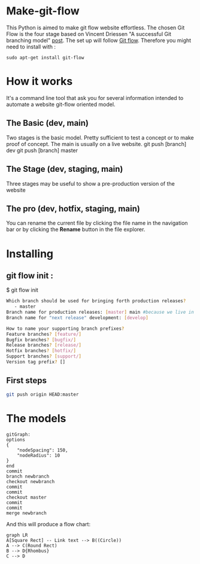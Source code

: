 # Make-git-flow

This Python is aimed to make git flow website effortless. The chosen Git Flow is the four stage based on Vincent Driessen "A successful Git branching model"   [post](https://nvie.com/posts/a-successful-git-branching-model/).
The set up will follow [Git flow](https://danielkummer.github.io/git-flow-cheatsheet/index.fr_FR.html). Therefore you might need to install with : 
```
sudo apt-get install git-flow 
```

# How it works

It's a command line tool that ask you for several information intended to automate a website git-flow oriented model.


## The Basic (dev, main)

Two stages is the basic model. Pretty sufficient to test a concept or to make proof of concept. The main is usually on a live website. 
git push [branch] dev
git push [branch] master

## The Stage (dev, staging, main)

Three stages may be useful to show a pre-production version of the website

## The pro (dev, hotfix, staging, main)

You can rename the current file by clicking the file name in the navigation bar or by clicking the **Rename** button in the file explorer.


# Installing
## git flow init :
$ git flow init
```BASH
Which branch should be used for bringing forth production releases?
   - master
Branch name for production releases: [master] main #because we live in the 21st century
Branch name for "next release" development: [develop] 

How to name your supporting branch prefixes?
Feature branches? [feature/] 
Bugfix branches? [bugfix/]
Release branches? [release/] 
Hotfix branches? [hotfix/]
Support branches? [support/] 
Version tag prefix? [] 
```

## First steps
```BASH
git push origin HEAD:master
```

# The models
```mermaid
gitGraph:
options
{
    "nodeSpacing": 150,
    "nodeRadius": 10
}
end
commit
branch newbranch
checkout newbranch
commit
commit
checkout master
commit
commit
merge newbranch
```
And this will produce a flow chart:

```mermaid
graph LR
A[Square Rect] -- Link text --> B((Circle))
A --> C(Round Rect)
B --> D{Rhombus}
C --> D
```

